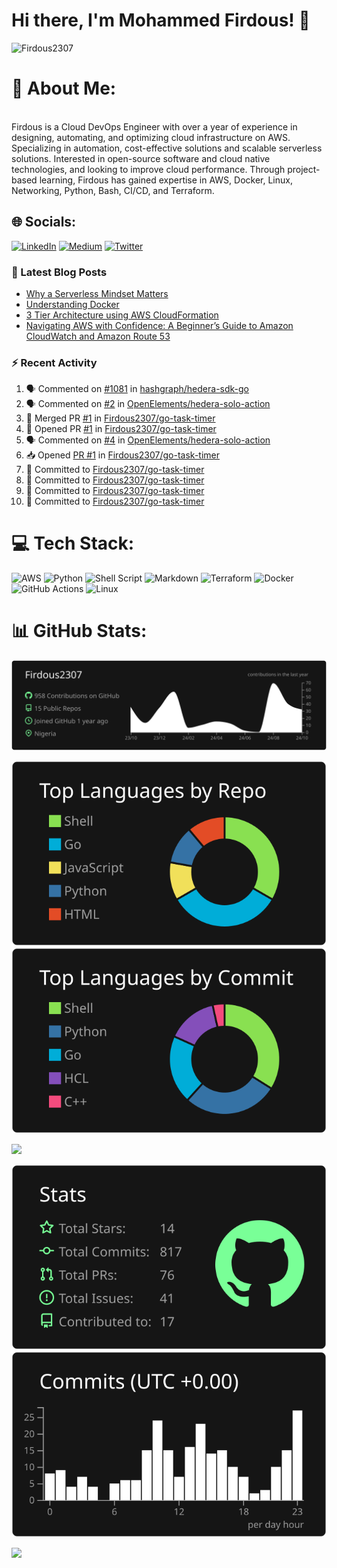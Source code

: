 # Hi there, I'm Mohammed Firdous! 👋

<p align="left">
  <img src="https://komarev.com/ghpvc/?username=Firdous2307&label=Profile%20views&color=0e75b6&style=flat" alt="Firdous2307" />
</p>
 
# 💫 About Me:
<br> Firdous is a Cloud DevOps Engineer with over a year of experience in designing, automating, and optimizing cloud infrastructure on AWS. Specializing in automation, cost-effective solutions and scalable serverless solutions. Interested in open-source software and cloud native technologies, and looking to improve cloud performance. Through project-based learning, Firdous has gained expertise in AWS, Docker, Linux, Networking, Python, Bash, CI/CD, and Terraform.</br>



## 🌐 Socials:
[![LinkedIn](https://img.shields.io/badge/LinkedIn-%230077B5.svg?logo=linkedin&logoColor=white)](https://www.linkedin.com/in/mohammedfirdousaraoye) [![Medium](https://img.shields.io/badge/Medium-12100E?logo=medium&logoColor=white)](https://medium.com/@mohammedfirdousaraoye) [![Twitter](https://img.shields.io/badge/Twitter-%231DA1F2.svg?logo=Twitter&logoColor=white)](https://twitter.com/iamfirdouss) 


### 📕 Latest Blog Posts
<!-- BLOG-POST-LIST:START -->
- [Why a Serverless Mindset Matters](https://medium.com/@mohammedfirdousaraoye/why-a-serverless-mindset-matters-a0103642631a?source=rss-19706121782c------2)
- [Understanding Docker](https://medium.com/@mohammedfirdousaraoye/understanding-docker-fdfc1edf3bbd?source=rss-19706121782c------2)
- [3 Tier Architecture using AWS CloudFormation](https://medium.com/@mohammedfirdousaraoye/3-tier-architecture-using-aws-cloudformation-419044db9587?source=rss-19706121782c------2)
- [Navigating AWS with Confidence: A Beginner’s Guide to Amazon CloudWatch and Amazon Route 53](https://medium.com/@mohammedfirdousaraoye/navigating-aws-with-confidence-a-beginners-guide-to-amazon-cloudwatch-and-amazon-route-53-38e1225cf0f0?source=rss-19706121782c------2)
<!-- BLOG-POST-LIST:END -->


### :zap: Recent Activity
<!--START_SECTION:activity-->
1. 🗣 Commented on [#1081](https://github.com/hashgraph/hedera-sdk-go/issues/1081#issuecomment-2398252287) in [hashgraph/hedera-sdk-go](https://github.com/hashgraph/hedera-sdk-go)
2. 🗣 Commented on [#2](https://github.com/OpenElements/hedera-solo-action/issues/2#issuecomment-2395561656) in [OpenElements/hedera-solo-action](https://github.com/OpenElements/hedera-solo-action)
3. 🎉 Merged PR [#1](https://github.com/Firdous2307/go-task-timer/pull/1) in [Firdous2307/go-task-timer](https://github.com/Firdous2307/go-task-timer)
4. 💪 Opened PR [#1](https://github.com/Firdous2307/go-task-timer/pull/1) in [Firdous2307/go-task-timer](https://github.com/Firdous2307/go-task-timer)
5. 🗣 Commented on [#4](https://github.com/OpenElements/hedera-solo-action/issues/4#issuecomment-2388981014) in [OpenElements/hedera-solo-action](https://github.com/OpenElements/hedera-solo-action)
6. 📥 Opened [PR #1](https://github.com/Firdous2307/go-task-timer/pull/1) in [Firdous2307/go-task-timer](https://github.com/Firdous2307/go-task-timer)
7. 📝 Committed to [Firdous2307/go-task-timer](https://github.com/Firdous2307/go-task-timer/commit/e3983af976fa305c13cd050c3a0db6696823b86b)
8. 📝 Committed to [Firdous2307/go-task-timer](https://github.com/Firdous2307/go-task-timer/commit/310b7c6dd06f12ca7e9aa5374f7068d0df8839a9)
9. 📝 Committed to [Firdous2307/go-task-timer](https://github.com/Firdous2307/go-task-timer/commit/9c0998a13abb412509dc2c7cb2d4c5c4f89049f3)
10. 📝 Committed to [Firdous2307/go-task-timer](https://github.com/Firdous2307/go-task-timer/commit/efb848e2c736b7586a093a5adccf0916c73ef304)
<!--END_SECTION:activity-->

# 💻 Tech Stack:
![AWS](https://img.shields.io/badge/AWS-%23FF9900.svg?style=for-the-badge&logo=amazon-aws&logoColor=white) ![Python](https://img.shields.io/badge/python-3670A0?style=for-the-badge&logo=python&logoColor=ffdd54) ![Shell Script](https://img.shields.io/badge/shell_script-%23121011.svg?style=for-the-badge&logo=gnu-bash&logoColor=white) ![Markdown](https://img.shields.io/badge/markdown-%23000000.svg?style=for-the-badge&logo=markdown&logoColor=white) ![Terraform](https://img.shields.io/badge/terraform-%235835CC.svg?style=for-the-badge&logo=terraform&logoColor=white) ![Docker](https://img.shields.io/badge/docker-%230db7ed.svg?style=for-the-badge&logo=docker&logoColor=white) ![GitHub Actions](https://img.shields.io/badge/GitHub%20Actions-2088FF?style=for-the-badge&logo=github-actions&logoColor=white)  ![Linux](https://img.shields.io/badge/Linux-FCC624?style=for-the-badge&logo=linux&logoColor=black)






# 📊 GitHub Stats:

[![](https://raw.githubusercontent.com/Firdous2307/Firdous2307/main/profile-summary-card-output/dark/0-profile-details.svg)](https://github.com/vn7n24fzkq/github-profile-summary-cards)

[![](https://raw.githubusercontent.com/Firdous2307/Firdous2307/main/profile-summary-card-output/dark/1-repos-per-language.svg)](https://github.com/vn7n24fzkq/github-profile-summary-cards) [![](https://raw.githubusercontent.com/Firdous2307/Firdous2307/main/profile-summary-card-output/dark/2-most-commit-language.svg)](https://github.com/vn7n24fzkq/github-profile-summary-cards)

![](https://github-readme-streak-stats.herokuapp.com/?user=Firdous2307&theme=dark&hide_border=false)<br/>


[![](https://raw.githubusercontent.com/Firdous2307/Firdous2307/main/profile-summary-card-output/dark/3-stats.svg)](https://github.com/vn7n24fzkq/github-profile-summary-cards) [![](https://raw.githubusercontent.com/Firdous2307/Firdous2307/main/profile-summary-card-output/dark/4-productive-time.svg)](https://github.com/vn7n24fzkq/github-profile-summary-cards)

![](https://github-readme-stats.vercel.app/api/top-langs/?username=Firdous2307&theme=dark&hide_border=false&include_all_commits=false&count_private=false&layout=compact)






